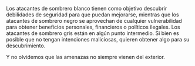 Los atacantes de sombrero blanco tienen como objetivo descubrir debilidades de seguridad para que puedan mejorarse, mientras que los atacantes de sombrero negro se aprovechan de cualquier vulnerabilidad para obtener beneficios personales, financieros o políticos ilegales. Los atacantes de sombrero gris están en algún punto intermedio. Si bien es posible que no tengan intenciones maliciosas, quieren obtener algo para su descubrimiento.

Y no olvidemos que las amenazas no siempre vienen del exterior.
